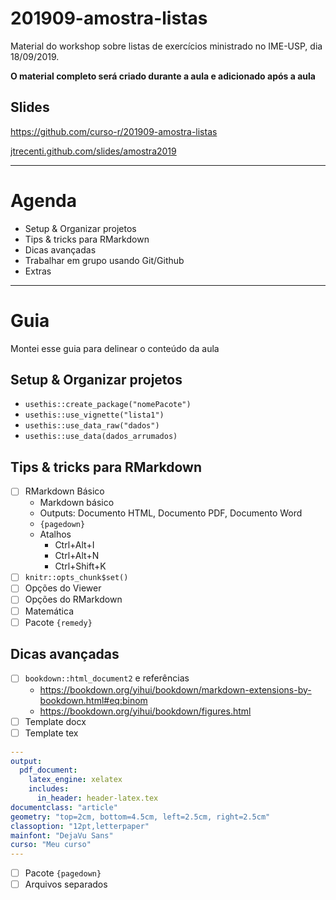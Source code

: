 # 201909-amostra-listas

Material do workshop sobre listas de exercícios ministrado no IME-USP, dia 18/09/2019.

**O material completo será criado durante a aula e adicionado após a aula**

## Slides

https://github.com/curso-r/201909-amostra-listas

[jtrecenti.github.com/slides/amostra2019](https://jtrecenti.github.com/slides/amostra2019)

-----------------------------

# Agenda

- Setup & Organizar projetos
- Tips & tricks para RMarkdown
- Dicas avançadas
- Trabalhar em grupo usando Git/Github
- Extras

-----------------------------

# Guia

Montei esse guia para delinear o conteúdo da aula

## Setup & Organizar projetos

- `usethis::create_package("nomePacote")`
- `usethis::use_vignette("lista1")`
- `usethis::use_data_raw("dados")`
- `usethis::use_data(dados_arrumados)`

## Tips & tricks para RMarkdown

- [ ] RMarkdown Básico
    - Markdown básico
    - Outputs: Documento HTML, Documento PDF, Documento Word
    - `{pagedown}`
    - Atalhos
        - Ctrl+Alt+I
        - Ctrl+Alt+N
        - Ctrl+Shift+K
- [ ] `knitr::opts_chunk$set()`
- [ ] Opções do Viewer
- [ ] Opções do RMarkdown
- [ ] Matemática
- [ ] Pacote `{remedy}`

## Dicas avançadas

- [ ] `bookdown::html_document2` e referências
    - https://bookdown.org/yihui/bookdown/markdown-extensions-by-bookdown.html#eq:binom
    - https://bookdown.org/yihui/bookdown/figures.html
- [ ] Template docx
- [ ] Template tex

```yaml
---
output: 
  pdf_document:
    latex_engine: xelatex
    includes:
      in_header: header-latex.tex
documentclass: "article"
geometry: "top=2cm, bottom=4.5cm, left=2.5cm, right=2.5cm"
classoption: "12pt,letterpaper"
mainfont: "DejaVu Sans"
curso: "Meu curso"
---
```

- [ ] Pacote `{pagedown}`
- [ ] Arquivos separados
